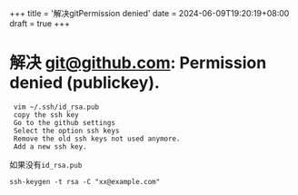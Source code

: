 +++
title = '解决gitPermission denied'
date = 2024-06-09T19:20:19+08:00
draft = true
+++

# 解决 git@github.com: Permission denied (publickey).

```shell
 vim ~/.ssh/id_rsa.pub
 copy the ssh key
 Go to the github settings
 Select the option ssh keys
 Remove the old ssh keys not used anymore.
 Add a new ssh key.
```

如果没有`id_rsa.pub`

```shell
ssh-keygen -t rsa -C "xx@example.com"
```
